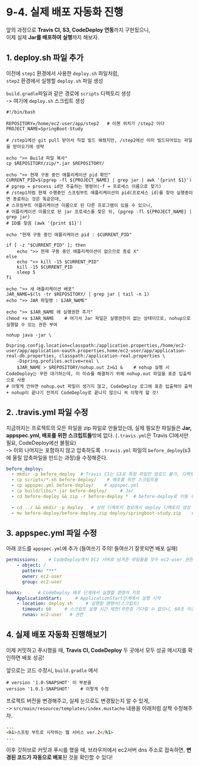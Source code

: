 # 9-4. 실제 배포 자동화 진행

앞의 과정으로 **Travis CI, S3, CodeDeploy 연동**까지 구현됬으니,  
이제 실제 **Jar를 배포하여 실행**까지 해보자.

## 1. deploy.sh 파일 추가

이전에 ```step1``` 환경에서 사용한 ```deploy.sh``` 파일처럼,  
```step2``` 환경에서 실행할 ```deploy.sh``` 파일 생성  

```build.gradle```파일과 같은 경로에 ```scripts``` 디렉토리 생성   
-> 여기에 ```deploy.sh``` 스크립트 생성
```shell script
#!/bin/bash

REPOSITORY=/home/ec2-user/app/step2   # 이젠 위치가 /step2 이다
PROJECT_NAME=SpringBoot-Study

# /step1에선 git pull 받아서 직접 빌드 해줬지만, /step2에선 이미 빌드되어있는 파일을 받아오기에 생략 

echo ">> Build 파일 복사"
cp $REPOSITORY/zip/*.jar $REPOSITORY/

echo ">> 현재 구동 중인 애플리케이션 pid 확인"
CURRENT_PID=$(pgrep -fl ${PROJECT_NAME} | grep jar | awk '{print $1}')   # pgrep = process id만 추출하는 명령어(-f = 프로세스 이름으로 찾기)
# /step1처럼 현재 수행중인 스프링부트 애플리케이션의 pid(프로세스 id)를 찾아 실행중이면 종료하는 것은 똑같은데,  
# 스프링부트 어플리케이션 이름으로 된 다른 프로그램이 있을 수 있으니, 
# 어플리케이션 이름으로 된 jar 프로세스를 찾은 뒤, (pgrep -fl ${PROJECT_NAME} | grep jar)
# ID를 찾음 (awk '{print $1}')

echo "현재 구동 중인 애플리케이션 pid : $CURRENT_PID"

if [ -z "$CURRENT_PID" ]; then
    echo ">> 현재 구동 중인 애플리케이션이 없으므로 종료 X"
else 
    echo ">> kill -15 $CURRENT_PID"
    kill -15 $CURRENT_PID
    sleep 5
fi

echo ">> 새 애플리케이션 배포"
JAR_NAME=$(ls -tr $REPOSITORY/ | grep jar | tail -n 1)  
echo ">> JAR 파일명 : $JAR_NAME"

echo ">> $JAR_NAME 에 실행권한 추가"
chmod +x $JAR_NAME    # 여기서 Jar 파일은 실행권한이 없는 상태이므로, nohup으로 실행할 수 있는 권한 부여

nohup java -jar \
    -Dspring.config.location=classpath:/application.properties,/home/ec2-user/app/application-oauth.properties,home/ec2-user/app/application-real-db.properties, classpath:/application-real.properties \
    -Dspring.profiles.active=real \
    $JAR_NAME > $REPOSITORY/nohup.out 2>&1 &    # nohup 실행 시 CodeDeploy는 무한 대기하는데, 이 이슈를 해결하기 위해 nohup.out 파일을 표준 입출력으로 사용
# 이렇게 안하면 nohup.out 파일이 생기지 않고, CodeDeploy 로그에 표준 입출력이 출력 + nohup이 끝나기 전까지 CodeDeploy로 끝나지 않으니 꼭 이렇게 할 것!
```


## 2. .travis.yml 파일 수정

지금까지는 프로젝트의 모든 파일을 zip 파일로 만들었는데, 실제 필요한 파일들은 **Jar, appspec.yml, 배포를 위한 스크립트들**밖에 없다. (```.travis.yml```은 Travis CI에서만 필요, CodeDeploy에선 불필요)  
-> 이외 나머지는 포함하지 않고 압축하도록 ```.travis.yml``` 파일의 ```before_deploy```(s3에 올릴 압축파일을 만드는 과정)을 수정해준다.    
```yaml
before_deploy:
  - mkdir -p before_deploy  # Travis CI는 S3로 특정 파일만 업로드 불가, 디렉토리 단위로만 업로드 가능 (zip에 포함시킬 파일들을 담을 디렉토리는 항상 생성)
  - cp scripts/*.sh before-deploy/    # 배포를 위한 스크립트들
  - cp appspec.yml before-deploy/    # appspec.yml
  - cp build/libs/*.jar before-deploy/     # Jar
  - cd before-deploy && zip -r before-deploy *  # before-deploy로 이동 후 전체 압축
  
  - cd ../ && mkdir -p deploy   # 상위 디렉토리 경로에서 deploy 디렉토리 생성
  - mv before-deploy/before-deploy.zip deploy/springboot-study.zip    # deploy/로 zip 파일 이동(+이름 변경)
```


## 3. appspec.yml 파일 수정

아래 코드를 ```appspec.yml```에 추가 (들여쓰기 주의! 들여쓰기 잘못되면 배포 실패)
```yaml
permissions:    # CodeDeploy에서 EC2 서버로 넘겨준 파일들을 모두 ec2-user 권한을 갖도록 함
    - object: /
      pattern: "**"
      owner: ec2-user
      group: ec2-user

hooks:      # CodeDeploy 배포 단계에서 실행할 명령어 지정
    ApplicationStart:     # ApplicationStart단계에서 실행 시작
    - location: deploy.sh     # 실행할 명령어(스크립트)
      timeout: 60     # 스크립트 실행 시간 제한(무한정 기다릴 수 없으니, 60초 이상 스크립트가 수행되면 실패)
      runas: ec2-user   # 권한
```

## 4. 실제 배포 자동화 진행해보기

이제 커밋하고 푸시했을 때, **Travis CI, CodeDeploy** 두 곳에서 모두 성공 메시지를 확인하면 배포 성공!

앞으로는 코드 수정시, ```build.gradle``` 에서
```shell script
# version '1.0-SNAPSHOT' 이 부분을
version '1.0.1-SNAPSHOT'    # 이렇게 수정
```
프로젝트 버전을 변경해주고, 실제 눈으로도 변경됬는지 알 수 있게,  
-> ```src/main/resource/templates/index.mustache``` 내용을 아래처럼 살짝 수정해주자.
```html
...
<h1>스프링 부트로 시작하는 웹 서비스 ver.2</h1>
...
```

이후 깃허브로 커밋과 푸시를 했을 때, 브라우저에서 ec2서버 dns 주소로 접속하면, **변경된 코드가 자동으로 배포**된 것을 확인할 수 있다!
